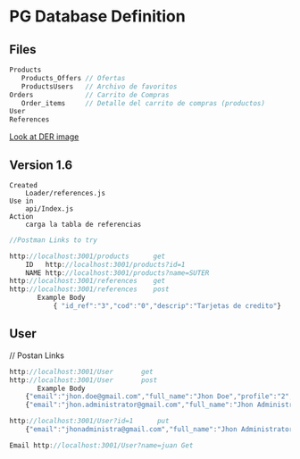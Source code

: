 # PG Database Definition 

## __Files__
```javascript
Products 
   Products_Offers // Ofertas
   ProductsUsers   // Archivo de favoritos 
Orders             // Carrito de Compras
   Order_items     // Detalle del carrito de compras (productos)
User 
References
```
[Look at DER image](https://dbdiagram.io/d/62bf0e5969be0b672c8227b8)

## __Version 1.6__

```
Created 
    Loader/references.js 
Use in
    api/Index.js 
Action
    carga la tabla de referencias     
```

```javascript
//Postman Links to try 

http://localhost:3001/products      get
    ID   http://localhost:3001/products?id=1
    NAME http://localhost:3001/products?name=SUTER
http://localhost:3001/references    get
http://localhost:3001/references    post 
       Example Body
           { "id_ref":"3","cod":"0","descrip":"Tarjetas de credito"}
```

## User 
// Postan Links 
```javascript 
http://localhost:3001/User       get
http://localhost:3001/User       post
       Example Body
    {"email":"jhon.doe@gmail.com","full_name":"Jhon Doe","profile":"2","status":1}
    {"email":"jhon.administrator@gmail.com","full_name":"Jhon Administrator","profile":"1","status":1}

http://localhost:3001/User?id=1      put
    {"email":"jhonadministra@gmail.com","full_name":"Jhon Administrator","profile":"1","status":1}

Email http://localhost:3001/User?name=juan Get
```